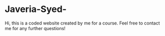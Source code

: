 # Javeria-Syed-
Hi, this is a coded website created by me for a course. 
Feel free to contact me for any further questions!
